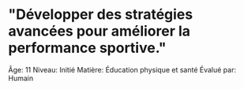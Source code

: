 # "Développer des stratégies avancées pour améliorer la performance sportive."

Âge: 11
Niveau: Initié
Matière: Éducation physique et santé
Évalué par: Humain